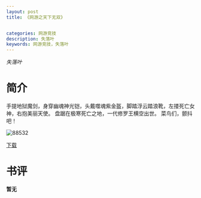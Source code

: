 ```yaml
---
layout: post
title: 《网游之天下无双》


categories: 网游竞技
description: 失落叶
keywords: 网游竞技，失落叶
---
```


*失落叶*

# 简介

手提地狱魔剑，身穿幽魂神光铠，头戴噬魂紫金盔，脚踏浮云踏浪靴，左搂死亡女神，右抱美丽天使。 盘踞在极寒死亡之地，一代修罗王横空出世。 菜鸟们，颤抖吧！

![88532](http://tvax3.sinaimg.cn/large/008dGP0Fgy1gtybssvxo9j30go0m8jv4.jpg)

[下载](https://link.jscdn.cn/1drv/aHR0cHM6Ly8xZHJ2Lm1zL3QvcyFBaGU2R2dNWmVFb2poSEFTcGxSWl9QekgyMHlkP2U9a2hQQ3BM.txt)
# 书评
**暂无**